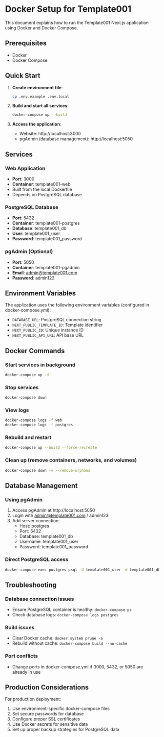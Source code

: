 # Docker Setup for Template001

This document explains how to run the Template001 Next.js application using Docker and Docker Compose.

## Prerequisites

- Docker
- Docker Compose

## Quick Start

1. **Create environment file**:
   ```bash
   cp .env.example .env.local
   ```

2. **Build and start all services**:
   ```bash
   docker-compose up --build
   ```

3. **Access the application**:
   - Website: http://localhost:3000
   - pgAdmin (database management): http://localhost:5050

## Services

### Web Application
- **Port**: 3000
- **Container**: template001-web
- Built from the local Dockerfile
- Depends on PostgreSQL database

### PostgreSQL Database
- **Port**: 5432
- **Container**: template001-postgres
- **Database**: template001_db
- **User**: template001_user
- **Password**: template001_password

### pgAdmin (Optional)
- **Port**: 5050
- **Container**: template001-pgadmin
- **Email**: admin@template001.com
- **Password**: admin123

## Environment Variables

The application uses the following environment variables (configured in docker-compose.yml):

- `DATABASE_URL`: PostgreSQL connection string
- `NEXT_PUBLIC_TEMPLATE_ID`: Template identifier
- `NEXT_PUBLIC_ID`: Unique instance ID
- `NEXT_PUBLIC_API_URL`: API base URL

## Docker Commands

### Start services in background
```bash
docker-compose up -d
```

### Stop services
```bash
docker-compose down
```

### View logs
```bash
docker-compose logs -f web
docker-compose logs -f postgres
```

### Rebuild and restart
```bash
docker-compose up --build --force-recreate
```

### Clean up (remove containers, networks, and volumes)
```bash
docker-compose down -v --remove-orphans
```

## Database Management

### Using pgAdmin
1. Access pgAdmin at http://localhost:5050
2. Login with admin@template001.com / admin123
3. Add server connection:
   - Host: postgres
   - Port: 5432
   - Database: template001_db
   - Username: template001_user
   - Password: template001_password

### Direct PostgreSQL access
```bash
docker-compose exec postgres psql -U template001_user -d template001_db
```

## Troubleshooting

### Database connection issues
- Ensure PostgreSQL container is healthy: `docker-compose ps`
- Check database logs: `docker-compose logs postgres`

### Build issues
- Clear Docker cache: `docker system prune -a`
- Rebuild without cache: `docker-compose build --no-cache`

### Port conflicts
- Change ports in docker-compose.yml if 3000, 5432, or 5050 are already in use

## Production Considerations

For production deployment:

1. Use environment-specific docker-compose files
2. Set secure passwords for database
3. Configure proper SSL certificates
4. Use Docker secrets for sensitive data
5. Set up proper backup strategies for PostgreSQL data
